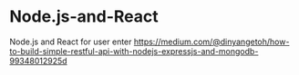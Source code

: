 # Node.js-and-React
Node.js and React for user enter
https://medium.com/@dinyangetoh/how-to-build-simple-restful-api-with-nodejs-expressjs-and-mongodb-99348012925d
